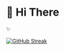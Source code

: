 <!--
### Hi there 👋
**HiAmNear/HiAmNear** is a ✨ _special_ ✨ repository because its `README.md` (this file) appears on your GitHub profile.

Here are some ideas to get you started:

- 🔭 I’m currently working on ...
- 🌱 I’m currently learning ...
- 👯 I’m looking to collaborate on ...
- 🤔 I’m looking for help with ...
- 💬 Ask me about ...
- 📫 How to reach me: ...
- 😄 Pronouns: ...
- ⚡ Fun fact: ...
-->
# 👋 Hi There
✨

[![GitHub Streak](https://github-readme-streak-stats.herokuapp.com?user=Hi%20Im%20Near&hide_border=true&short_numbers=true&date_format=j%2Fn%5B%2FY%5D)](https://git.io/streak-stats)
